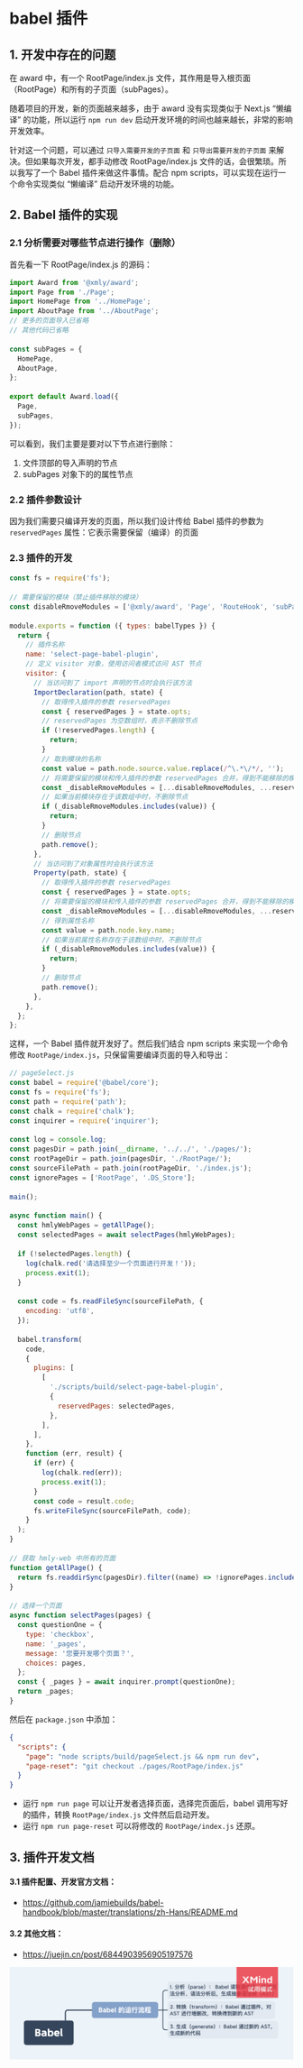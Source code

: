 # babel 插件

## 1. 开发中存在的问题

在 award 中，有一个 RootPage/index.js 文件，其作用是导入根页面（RootPage）和所有的子页面（subPages）。

随着项目的开发，新的页面越来越多，由于 award 没有实现类似于 Next.js “懒编译” 的功能，所以运行 `npm run dev` 启动开发环境的时间也越来越长，非常的影响开发效率。

针对这一个问题，可以通过 `只导入需要开发的子页面` 和 `只导出需要开发的子页面` 来解决。但如果每次开发，都手动修改 RootPage/index.js 文件的话，会很繁琐。所以我写了一个 Babel 插件来做这件事情。配合 npm scripts，可以实现在运行一个命令实现类似 “懒编译” 启动开发环境的功能。

## 2. Babel 插件的实现

### 2.1 分析需要对哪些节点进行操作（删除）

首先看一下 RootPage/index.js 的源码：

```js
import Award from '@xmly/award';
import Page from './Page';
import HomePage from '../HomePage';
import AboutPage from '../AboutPage';
// 更多的页面导入已省略
// 其他代码已省略

const subPages = {
  HomePage,
  AboutPage,
};

export default Award.load({
  Page,
  subPages,
});
```

可以看到，我们主要是要对以下节点进行删除：

1. 文件顶部的导入声明的节点
2. subPages 对象下的的属性节点

### 2.2 插件参数设计

因为我们需要只编译开发的页面，所以我们设计传给 Babel 插件的参数为 `reservedPages` 属性：它表示需要保留（编译）的页面

### 2.3 插件的开发

```js
const fs = require('fs');

// 需要保留的模块（禁止插件移除的模块）
const disableRmoveModules = ['@xmly/award', 'Page', 'RouteHook', 'subPages'];

module.exports = function ({ types: babelTypes }) {
  return {
    // 插件名称
    name: 'select-page-babel-plugin',
    // 定义 visitor 对象，使用访问者模式访问 AST 节点
    visitor: {
      // 当访问到了 import 声明的节点时会执行该方法
      ImportDeclaration(path, state) {
        // 取得传入插件的参数 reservedPages
        const { reservedPages } = state.opts;
        // reservedPages 为空数组时，表示不删除节点
        if (!reservedPages.length) {
          return;
        }
        // 取到模块的名称
        const value = path.node.source.value.replace(/^\.*\/*/, '');
        // 将需要保留的模块和传入插件的参数 reservedPages 合并，得到不能移除的模块名称数组
        const _disableRmoveModules = [...disableRmoveModules, ...reservedPages];
        // 如果当前模块存在于该数组中时，不删除节点
        if (_disableRmoveModules.includes(value)) {
          return;
        }
        // 删除节点
        path.remove();
      },
      // 当访问到了对象属性时会执行该方法
      Property(path, state) {
        // 取得传入插件的参数 reservedPages
        const { reservedPages } = state.opts;
        // 将需要保留的模块和传入插件的参数 reservedPages 合并，得到不能移除的模块名称数组
        const _disableRmoveModules = [...disableRmoveModules, ...reservedPages];
        // 得到属性名称
        const value = path.node.key.name;
        // 如果当前属性名称存在于该数组中时，不删除节点
        if (_disableRmoveModules.includes(value)) {
          return;
        }
        // 删除节点
        path.remove();
      },
    },
  };
};
```

这样，一个 Babel 插件就开发好了。然后我们结合 npm scripts 来实现一个命令修改 `RootPage/index.js`，只保留需要编译页面的导入和导出：

```js
// pageSelect.js
const babel = require('@babel/core');
const fs = require('fs');
const path = require('path');
const chalk = require('chalk');
const inquirer = require('inquirer');

const log = console.log;
const pagesDir = path.join(__dirname, '../../', './pages/');
const rootPageDir = path.join(pagesDir, './RootPage/');
const sourceFilePath = path.join(rootPageDir, './index.js');
const ignorePages = ['RootPage', '.DS_Store'];

main();

async function main() {
  const hmlyWebPages = getAllPage();
  const selectedPages = await selectPages(hmlyWebPages);

  if (!selectedPages.length) {
    log(chalk.red('请选择至少一个页面进行开发！'));
    process.exit(1);
  }

  const code = fs.readFileSync(sourceFilePath, {
    encoding: 'utf8',
  });

  babel.transform(
    code,
    {
      plugins: [
        [
          './scripts/build/select-page-babel-plugin',
          {
            reservedPages: selectedPages,
          },
        ],
      ],
    },
    function (err, result) {
      if (err) {
        log(chalk.red(err));
        process.exit(1);
      }
      const code = result.code;
      fs.writeFileSync(sourceFilePath, code);
    }
  );
}

// 获取 hmly-web 中所有的页面
function getAllPage() {
  return fs.readdirSync(pagesDir).filter((name) => !ignorePages.includes(name));
}

// 选择一个页面
async function selectPages(pages) {
  const questionOne = {
    type: 'checkbox',
    name: '_pages',
    message: '您要开发哪个页面？',
    choices: pages,
  };
  const { _pages } = await inquirer.prompt(questionOne);
  return _pages;
}
```

然后在 `package.json` 中添加：

```json
{
  "scripts": {
    "page": "node scripts/build/pageSelect.js && npm run dev",
    "page-reset": "git checkout ./pages/RootPage/index.js"
  }
}
```

- 运行 `npm run page` 可以让开发者选择页面，选择完页面后，babel 调用写好的插件，转换 `RootPage/index.js` 文件然后启动开发。
- 运行 `npm run page-reset` 可以将修改的 `RootPage/index.js` 还原。

## 3. 插件开发文档

#### 3.1 插件配置、开发官方文档：

- https://github.com/jamiebuilds/babel-handbook/blob/master/translations/zh-Hans/README.md

#### 3.2 其他文档：

- https://juejin.cn/post/6844903956905197576

<img src="../../思维导图/Babel.png">
